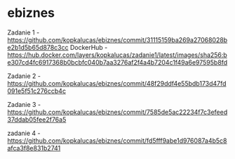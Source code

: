# ebiznes

Zadanie 1 - https://github.com/kopkalucas/ebiznes/commit/31115159ba269a27068028be2b1d5b65d878c3cc
DockerHub - https://hub.docker.com/layers/kopkalucas/zadanie1/latest/images/sha256:be307cd4fc6917368b0bcbfc040b7aa3276af2f4a4b7204c1f49a6e97595b8fd

Zadanie 2 - https://github.com/kopkalucas/ebiznes/commit/48f29ddf4e55bdb173d47fd091e5f51c276ccb4c

Zadanie 3 - https://github.com/kopkalucas/ebiznes/commit/7585de5ac22234f7c3efeed37ddab05fee2f76a5

zadanie 4 - https://github.com/kopkalucas/ebiznes/commit/fd5fff9abe1d976087a4b5c8afca3f8e831b2741
